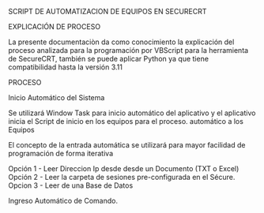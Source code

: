 SCRIPT DE AUTOMATIZACION DE EQUIPOS EN SECURECRT

EXPLICACIÓN DE PROCESO

La presente documentaciòn da como conocimiento la explicación del proceso analizada para la programación por VBScript para la herramienta de SecureCRT, también se puede aplicar Python ya que tiene compatibilidad hasta la versión 3.11

PROCESO

Inicio Automático del Sistema

Se utilizará Window Task para inicio automático del aplicativo y el aplicativo inicia el Script de inicio en los equipos para el proceso. automático a los Equipos

El concepto de la entrada automática se utilizará para mayor facilidad de programación de forma iterativa

Opción 1 - Leer Direccion Ip desde desde un Documento (TXT o Excel) Opción 2 - Leer la carpeta de sesiones pre-configurada en el Sécure. Opcion 3 - Leer de una Base de Datos

Ingreso Automático de Comando.
